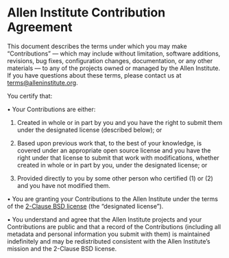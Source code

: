 
# Allen Institute Contribution Agreement

This document describes the terms under which you may make “Contributions” — 
which may include without limitation, software additions, revisions, bug fixes, configuration changes,
documentation, or any other materials — to any of the projects owned or managed by the Allen Institute.
If you have questions about these terms, please contact us at terms@alleninstitute.org.  

You certify that:

•	Your Contributions are either:

1.	Created in whole or in part by you and you have the right to submit them under the designated license 
(described below); or
2.	Based upon previous work that, to the best of your knowledge, is covered under an appropriate 
open source license and you have the right under that license to submit that work with modifications,
whether created in whole or in part by you, under the designated license; or

3.	Provided directly to you by some other person who certified (1) or (2) and you have not modified them.

•	You are granting your Contributions to the Allen Institute under the terms of the [2-Clause BSD license](https://opensource.org/licenses/BSD-2-Clause)
(the “designated license”).

•	You understand and agree that the Allen Institute projects and your Contributions are public and that 
a record of the Contributions (including all metadata and personal information you submit with them) is 
maintained indefinitely and may be redistributed consistent with the Allen Institute’s mission and the 
2-Clause BSD license.  
